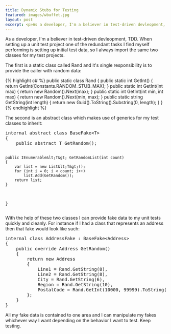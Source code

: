 ```yaml
---
title: Dynamic Stubs for Testing
featured: images/wbuffet.jpg
layout: post
excerpt: <p>As a developer, I'm a believer in test-driven devleopment, TDD. When setting up a unit test project one of the redundant tasks I find myself performing is setting up initial test data, so I always import the same two classes for my test projects.</p>
---
```


<p>As a developer, I'm a believer in test-driven devleopment, TDD. When setting up a unit test project one of the redundant tasks I find myself performing is setting up initial test data, so I always import the same two classes for my test projects.</p>
<!--more-->
<p>The first is a static class called Rand and it's single responsibility is to provide the caller with random data:</p>
{% highlight c# %}
public static class Rand
{
    public static int GetInt()
    {
        return GetInt(Constants.RANDOM_STUB_MAX);
    }
    public static int GetInt(int max)
    {
        return new Random().Next(max);
    }
    public static int GetInt(int min, int max)
    {
        return new Random().Next(min, max);
    }
    public static string GetString(int length)
    {
        return new Guid().ToString().Substring(0, length);
    }
}
{% endhighlight %}
<p>The second is an abstract class which makes use of generics for my test classes to inherit:</p>
<pre class="prettyprint">
internal abstract class BaseFake&lt;T&gt;
{
    public abstract T GetRandom();

    public IEnumerable&lt;T&gt; GetRandomList(int count)
    {
        var list = new List&lt;T&gt;();
        for (int i = 0; i < count; i++)
            list.Add(GetRandom());
        return list;
    }
}
</pre>
<p>With the help of these two classes I can provide fake data to my unit tests quickly and cleanly. For instance if I had a class that represents an address then that fake would look like such:</p>
<pre class="prettyprint">
internal class AddressFake : BaseFake&lt;Address&gt;
{
    public override Address GetRandom()
    {
        return new Address
        {
            Line1 = Rand.GetString(8),
            Line2 = Rand.GetString(8),
            City = Rand.GetString(6),
            Region = Rand.GetString(10),
            PostalCode = Rand.GetInt(10000, 99999).ToString()
        };
    }
}
</pre>
<p>All my fake data is contained to one area and I can manipulate my fakes whichever way I want depending on the behavior I want to test. Keep testing.</p>